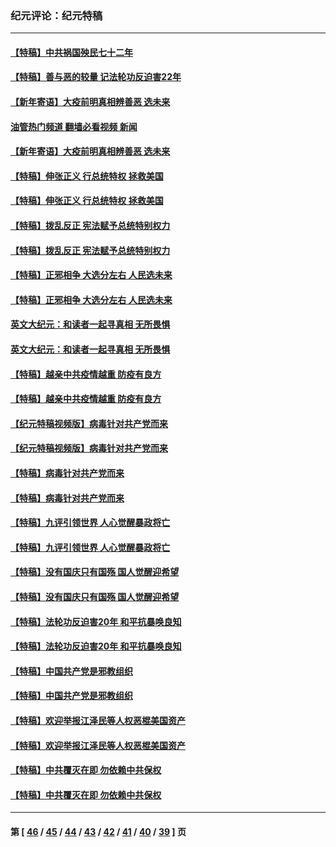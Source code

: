 ### 纪元评论：纪元特稿
---
#### [【特稿】中共祸国殃民七十二年](../../pages/nsc424/n13272607.md?01060330) 
#### [【特稿】善与恶的较量 记法轮功反迫害22年](../../pages/nsc424/n13086597.md?01060330) 
#### [【新年寄语】大疫前明真相辨善恶 选未来](../../pages/nsc424/n12660855.md?01060330) 
#### [油管热门频道 翻墙必看视频 新闻](ok?01060330)
#### [【新年寄语】大疫前明真相辨善恶 选未来](../../pages/nsc424/n12660855.md?01060330) 
#### [【特稿】伸张正义 行总统特权 拯救美国](../../pages/nsc424/n12616806.md?01060330) 
#### [【特稿】伸张正义 行总统特权 拯救美国](../../pages/nsc424/n12616806.md?01060330) 
#### [【特稿】拨乱反正 宪法赋予总统特别权力](../../pages/nsc424/n12598306.md?01060330) 
#### [【特稿】拨乱反正 宪法赋予总统特别权力](../../pages/nsc424/n12598306.md?01060330) 
#### [【特稿】正邪相争 大选分左右 人民选未来](../../pages/nsc424/n12545208.md?01060330) 
#### [【特稿】正邪相争 大选分左右 人民选未来](../../pages/nsc424/n12545208.md?01060330) 
#### [英文大纪元：和读者一起寻真相 无所畏惧](../../pages/nsc424/n12542027.md?01060330) 
#### [英文大纪元：和读者一起寻真相 无所畏惧](../../pages/nsc424/n12542027.md?01060330) 
#### [【特稿】越亲中共疫情越重 防疫有良方](../../pages/nsc424/n12042989.md?01060330) 
#### [【特稿】越亲中共疫情越重 防疫有良方](../../pages/nsc424/n12042989.md?01060330) 
#### [【纪元特稿视频版】病毒针对共产党而来](../../pages/nsc424/n11977328.md?01060330) 
#### [【纪元特稿视频版】病毒针对共产党而来](../../pages/nsc424/n11977328.md?01060330) 
#### [【特稿】病毒针对共产党而来](../../pages/nsc424/n11928818.md?01060330) 
#### [【特稿】病毒针对共产党而来](../../pages/nsc424/n11928818.md?01060330) 
#### [【特稿】九评引领世界 人心觉醒暴政将亡](../../pages/nsc424/n11660496.md?01060330) 
#### [【特稿】九评引领世界 人心觉醒暴政将亡](../../pages/nsc424/n11660496.md?01060330) 
#### [【特稿】没有国庆只有国殇 国人觉醒迎希望](../../pages/nsc424/n11549354.md?01060330) 
#### [【特稿】没有国庆只有国殇 国人觉醒迎希望](../../pages/nsc424/n11549354.md?01060330) 
#### [【特稿】法轮功反迫害20年 和平抗暴唤良知](../../pages/nsc424/n11389135.md?01060330) 
#### [【特稿】法轮功反迫害20年 和平抗暴唤良知](../../pages/nsc424/n11389135.md?01060330) 
#### [【特稿】中国共产党是邪教组织](../../pages/nsc424/n11355551.md?01060330) 
#### [【特稿】中国共产党是邪教组织](../../pages/nsc424/n11355551.md?01060330) 
#### [【特稿】欢迎举报江泽民等人权恶棍美国资产](../../pages/nsc424/n11303040.md?01060330) 
#### [【特稿】欢迎举报江泽民等人权恶棍美国资产](../../pages/nsc424/n11303040.md?01060330) 
#### [【特稿】中共覆灭在即 勿依赖中共保权](../../pages/nsc424/n11278510.md?01060330) 
#### [【特稿】中共覆灭在即 勿依赖中共保权](../../pages/nsc424/n11278510.md?01060330) 

---
#### 第 [ [46](./46.md?01060330) / [45](./45.md?01060330) / [44](./44.md?01060330) / [43](./43.md?01060330) / [42](./42.md?01060330) / [41](./41.md?01060330) / [40](./40.md?01060330) / [39](./39.md?01060330) ] 页
